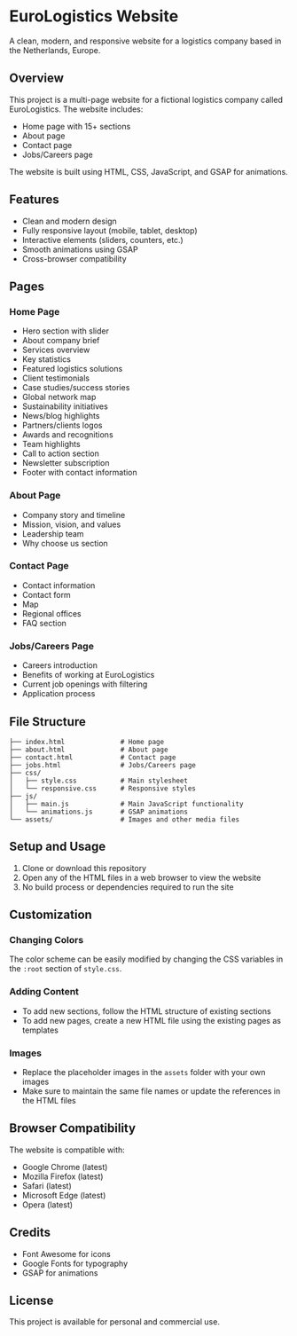 # EuroLogistics Website

A clean, modern, and responsive website for a logistics company based in the Netherlands, Europe.

## Overview

This project is a multi-page website for a fictional logistics company called EuroLogistics. The website includes:

- Home page with 15+ sections
- About page
- Contact page
- Jobs/Careers page

The website is built using HTML, CSS, JavaScript, and GSAP for animations.

## Features

- Clean and modern design
- Fully responsive layout (mobile, tablet, desktop)
- Interactive elements (sliders, counters, etc.)
- Smooth animations using GSAP
- Cross-browser compatibility

## Pages

### Home Page
- Hero section with slider
- About company brief
- Services overview
- Key statistics
- Featured logistics solutions
- Client testimonials
- Case studies/success stories
- Global network map
- Sustainability initiatives
- News/blog highlights
- Partners/clients logos
- Awards and recognitions
- Team highlights
- Call to action section
- Newsletter subscription
- Footer with contact information

### About Page
- Company story and timeline
- Mission, vision, and values
- Leadership team
- Why choose us section

### Contact Page
- Contact information
- Contact form
- Map
- Regional offices
- FAQ section

### Jobs/Careers Page
- Careers introduction
- Benefits of working at EuroLogistics
- Current job openings with filtering
- Application process

## File Structure

```
├── index.html              # Home page
├── about.html              # About page
├── contact.html            # Contact page
├── jobs.html               # Jobs/Careers page
├── css/
│   ├── style.css           # Main stylesheet
│   └── responsive.css      # Responsive styles
├── js/
│   ├── main.js             # Main JavaScript functionality
│   └── animations.js       # GSAP animations
└── assets/                 # Images and other media files
```

## Setup and Usage

1. Clone or download this repository
2. Open any of the HTML files in a web browser to view the website
3. No build process or dependencies required to run the site

## Customization

### Changing Colors
The color scheme can be easily modified by changing the CSS variables in the `:root` section of `style.css`.

### Adding Content
- To add new sections, follow the HTML structure of existing sections
- To add new pages, create a new HTML file using the existing pages as templates

### Images
- Replace the placeholder images in the `assets` folder with your own images
- Make sure to maintain the same file names or update the references in the HTML files

## Browser Compatibility

The website is compatible with:
- Google Chrome (latest)
- Mozilla Firefox (latest)
- Safari (latest)
- Microsoft Edge (latest)
- Opera (latest)

## Credits

- Font Awesome for icons
- Google Fonts for typography
- GSAP for animations

## License

This project is available for personal and commercial use.
